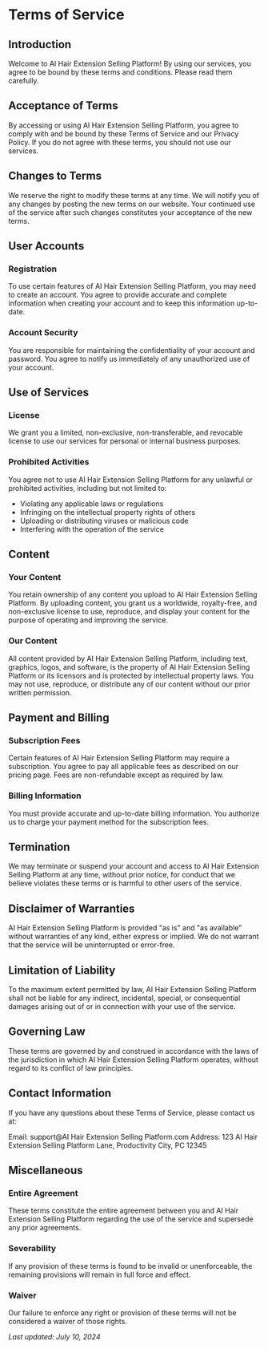 # Terms of Service

## Introduction

Welcome to AI Hair Extension Selling Platform! By using our services, you agree to be bound by these terms and conditions. Please read them carefully.

## Acceptance of Terms

By accessing or using AI Hair Extension Selling Platform, you agree to comply with and be bound by these Terms of Service and our Privacy Policy. If you do not agree with these terms, you should not use our services.

## Changes to Terms

We reserve the right to modify these terms at any time. We will notify you of any changes by posting the new terms on our website. Your continued use of the service after such changes constitutes your acceptance of the new terms.

## User Accounts

### Registration

To use certain features of AI Hair Extension Selling Platform, you may need to create an account. You agree to provide accurate and complete information when creating your account and to keep this information up-to-date.

### Account Security

You are responsible for maintaining the confidentiality of your account and password. You agree to notify us immediately of any unauthorized use of your account.

## Use of Services

### License

We grant you a limited, non-exclusive, non-transferable, and revocable license to use our services for personal or internal business purposes.

### Prohibited Activities

You agree not to use AI Hair Extension Selling Platform for any unlawful or prohibited activities, including but not limited to:

- Violating any applicable laws or regulations
- Infringing on the intellectual property rights of others
- Uploading or distributing viruses or malicious code
- Interfering with the operation of the service

## Content

### Your Content

You retain ownership of any content you upload to AI Hair Extension Selling Platform. By uploading content, you grant us a worldwide, royalty-free, and non-exclusive license to use, reproduce, and display your content for the purpose of operating and improving the service.

### Our Content

All content provided by AI Hair Extension Selling Platform, including text, graphics, logos, and software, is the property of AI Hair Extension Selling Platform or its licensors and is protected by intellectual property laws. You may not use, reproduce, or distribute any of our content without our prior written permission.

## Payment and Billing

### Subscription Fees

Certain features of AI Hair Extension Selling Platform may require a subscription. You agree to pay all applicable fees as described on our pricing page. Fees are non-refundable except as required by law.

### Billing Information

You must provide accurate and up-to-date billing information. You authorize us to charge your payment method for the subscription fees.

## Termination

We may terminate or suspend your account and access to AI Hair Extension Selling Platform at any time, without prior notice, for conduct that we believe violates these terms or is harmful to other users of the service.

## Disclaimer of Warranties

AI Hair Extension Selling Platform is provided "as is" and "as available" without warranties of any kind, either express or implied. We do not warrant that the service will be uninterrupted or error-free.

## Limitation of Liability

To the maximum extent permitted by law, AI Hair Extension Selling Platform shall not be liable for any indirect, incidental, special, or consequential damages arising out of or in connection with your use of the service.

## Governing Law

These terms are governed by and construed in accordance with the laws of the jurisdiction in which AI Hair Extension Selling Platform operates, without regard to its conflict of law principles.

## Contact Information

If you have any questions about these Terms of Service, please contact us at:

Email: support@AI Hair Extension Selling Platform.com
Address: 123 AI Hair Extension Selling Platform Lane, Productivity City, PC 12345

## Miscellaneous

### Entire Agreement

These terms constitute the entire agreement between you and AI Hair Extension Selling Platform regarding the use of the service and supersede any prior agreements.

### Severability

If any provision of these terms is found to be invalid or unenforceable, the remaining provisions will remain in full force and effect.

### Waiver

Our failure to enforce any right or provision of these terms will not be considered a waiver of those rights.

_Last updated: July 10, 2024_

